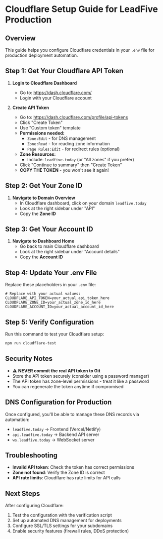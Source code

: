 # Cloudflare Setup Guide for LeadFive Production

## Overview
This guide helps you configure Cloudflare credentials in your `.env` file for production deployment automation.

## Step 1: Get Your Cloudflare API Token

1. **Login to Cloudflare Dashboard**
   - Go to: https://dash.cloudflare.com/
   - Login with your Cloudflare account

2. **Create API Token**
   - Go to: https://dash.cloudflare.com/profile/api-tokens
   - Click "Create Token"
   - Use "Custom token" template
   - **Permissions needed:**
     - `Zone:Edit` - for DNS management
     - `Zone:Read` - for reading zone information
     - `Page Rules:Edit` - for redirect rules (optional)
   - **Zone Resources:**
     - Include: `leadfive.today` (or "All zones" if you prefer)
   - Click "Continue to summary" then "Create Token"
   - **COPY THE TOKEN** - you won't see it again!

## Step 2: Get Your Zone ID

1. **Navigate to Domain Overview**
   - In Cloudflare dashboard, click on your domain `leadfive.today`
   - Look at the right sidebar under "API"
   - Copy the **Zone ID**

## Step 3: Get Your Account ID

1. **Navigate to Dashboard Home**
   - Go back to main Cloudflare dashboard
   - Look at the right sidebar under "Account details"
   - Copy the **Account ID**

## Step 4: Update Your .env File

Replace these placeholders in your `.env` file:

```env
# Replace with your actual values:
CLOUDFLARE_API_TOKEN=your_actual_api_token_here
CLOUDFLARE_ZONE_ID=your_actual_zone_id_here  
CLOUDFLARE_ACCOUNT_ID=your_actual_account_id_here
```

## Step 5: Verify Configuration

Run this command to test your Cloudflare setup:

```bash
npm run cloudflare-test
```

## Security Notes

- ⚠️ **NEVER commit the real API token to Git**
- Store the API token securely (consider using a password manager)
- The API token has zone-level permissions - treat it like a password
- You can regenerate the token anytime if compromised

## DNS Configuration for Production

Once configured, you'll be able to manage these DNS records via automation:

- `leadfive.today` → Frontend (Vercel/Netlify)
- `api.leadfive.today` → Backend API server
- `ws.leadfive.today` → WebSocket server

## Troubleshooting

- **Invalid API token**: Check the token has correct permissions
- **Zone not found**: Verify the Zone ID is correct
- **API rate limits**: Cloudflare has rate limits for API calls

## Next Steps

After configuring Cloudflare:
1. Test the configuration with the verification script
2. Set up automated DNS management for deployments
3. Configure SSL/TLS settings for your subdomains
4. Enable security features (firewall rules, DDoS protection)
